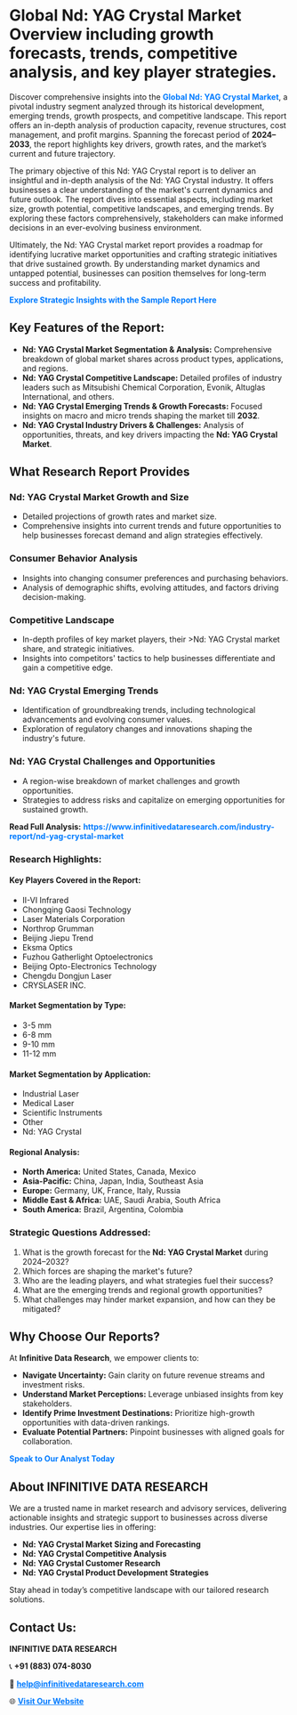 <h1>Global Nd: YAG Crystal Market Overview including growth forecasts, trends, competitive analysis, and key player strategies.</h1>
<p>
Discover comprehensive insights into the 
<a href="https://www.infinitivedataresearch.com/industry-report/nd-yag-crystal-market" rel="dofollow" style="color: #007BFF; text-decoration: none;"><strong>Global Nd: YAG Crystal Market</strong></a>, a pivotal industry segment analyzed through its historical development, emerging trends, growth prospects, and competitive landscape. This report offers an in-depth analysis of production capacity, revenue structures, cost management, and profit margins. Spanning the forecast period of <strong>2024–2033</strong>, the report highlights key drivers, growth rates, and the market’s current and future trajectory.
</p>
<p>
The primary objective of this Nd: YAG Crystal report is to deliver an insightful and in-depth analysis of the Nd: YAG Crystal industry. It offers businesses a clear understanding of the market's current dynamics and future outlook. The report dives into essential aspects, including market size, growth potential, competitive landscapes, and emerging trends. By exploring these factors comprehensively, stakeholders can make informed decisions in an ever-evolving business environment.
</p>
<p>
Ultimately, the Nd: YAG Crystal market report provides a roadmap for identifying lucrative market opportunities and crafting strategic initiatives that drive sustained growth. By understanding market dynamics and untapped potential, businesses can position themselves for long-term success and profitability.
</p>
<p>
<a href="https://www.infinitivedataresearch.com/request-sample/reportId=111050" style="color: #007BFF; text-decoration: none;"><strong>Explore Strategic Insights with the Sample Report Here</strong></a>
</p>

<h2>Key Features of the Report:</h2>
<ul>
<li><strong>Nd: YAG Crystal Market Segmentation & Analysis:</strong> Comprehensive breakdown of global market shares across product types, applications, and regions.</li>
<li><strong>Nd: YAG Crystal Competitive Landscape:</strong> Detailed profiles of industry leaders such as Mitsubishi Chemical Corporation, Evonik, Altuglas International, and others.</li>
<li><strong>Nd: YAG Crystal Emerging Trends & Growth Forecasts:</strong> Focused insights on macro and micro trends shaping the market till <strong>2032</strong>.</li>
<li><strong>Nd: YAG Crystal Industry Drivers & Challenges:</strong> Analysis of opportunities, threats, and key drivers impacting the <strong>Nd: YAG Crystal Market</strong>.</li>
</ul>

<h2>What Research Report Provides</h2>
<h3>Nd: YAG Crystal Market Growth and Size</h3>
<ul>
<li>Detailed projections of growth rates and market size.</li>
<li>Comprehensive insights into current trends and future opportunities to help businesses forecast demand and align strategies effectively.</li>
</ul>

<h3>Consumer Behavior Analysis</h3>
<ul>
<li>Insights into changing consumer preferences and purchasing behaviors.</li>
<li>Analysis of demographic shifts, evolving attitudes, and factors driving decision-making.</li>
</ul>

<h3>Competitive Landscape</h3>
<ul>
<li>In-depth profiles of key market players, their >Nd: YAG Crystal market share, and strategic initiatives.</li>
<li>Insights into competitors' tactics to help businesses differentiate and gain a competitive edge.</li>
</ul>

<h3>Nd: YAG Crystal Emerging Trends</h3>
<ul>
<li>Identification of groundbreaking trends, including technological advancements and evolving consumer values.</li>
<li>Exploration of regulatory changes and innovations shaping the industry's future.</li>
</ul>

<h3>Nd: YAG Crystal Challenges and Opportunities</h3>
<ul>
<li>A region-wise breakdown of market challenges and growth opportunities.</li>
<li>Strategies to address risks and capitalize on emerging opportunities for sustained growth.</li>
</ul>
<p><strong>Read Full Analysis:</strong> <a href="https://www.infinitivedataresearch.com/industry-report/nd-yag-crystal-market" rel="dofollow" style="color: #007BFF; text-decoration: none;"><strong>https://www.infinitivedataresearch.com/industry-report/nd-yag-crystal-market</strong></a></p>
<h3>Research Highlights:</h3>
<h4>Key Players Covered in the Report:</h4>
<ul><li>II-VI Infrared</li><li>Chongqing Gaosi Technology</li><li>Laser Materials Corporation</li><li>Northrop Grumman</li><li>Beijing Jiepu Trend</li><li>Eksma Optics</li><li>Fuzhou Gatherlight Optoelectronics</li><li>Beijing Opto-Electronics Technology</li><li>Chengdu Dongjun Laser</li><li>CRYSLASER INC.</li></ul>
<h4>Market Segmentation by Type:</h4>
<ul><li>3-5 mm</li><li>6-8 mm</li><li>9-10 mm</li><li>11-12 mm</li></ul>
<h4>Market Segmentation by Application:</h4>
<ul><li>Industrial Laser</li><li>Medical Laser</li><li>Scientific Instruments</li><li>Other</li><li>Nd: YAG Crystal</li></ul>

<h4>Regional Analysis:</h4>
<ul>
<li><strong>North America:</strong> United States, Canada, Mexico</li>
<li><strong>Asia-Pacific:</strong> China, Japan, India, Southeast Asia</li>
<li><strong>Europe:</strong> Germany, UK, France, Italy, Russia</li>
<li><strong>Middle East & Africa:</strong> UAE, Saudi Arabia, South Africa</li>
<li><strong>South America:</strong> Brazil, Argentina, Colombia</li>
</ul>

<h3>Strategic Questions Addressed:</h3>
<ol>
<li>What is the growth forecast for the <strong>Nd: YAG Crystal Market</strong> during 2024–2032?</li>
<li>Which forces are shaping the market's future?</li>
<li>Who are the leading players, and what strategies fuel their success?</li>
<li>What are the emerging trends and regional growth opportunities?</li>
<li>What challenges may hinder market expansion, and how can they be mitigated?</li>
</ol>

<h2>Why Choose Our Reports?</h2>
<p>At <strong>Infinitive Data Research</strong>, we empower clients to:</p>
<ul>
<li><strong>Navigate Uncertainty:</strong> Gain clarity on future revenue streams and investment risks.</li>
<li><strong>Understand Market Perceptions:</strong> Leverage unbiased insights from key stakeholders.</li>
<li><strong>Identify Prime Investment Destinations:</strong> Prioritize high-growth opportunities with data-driven rankings.</li>
<li><strong>Evaluate Potential Partners:</strong> Pinpoint businesses with aligned goals for collaboration.</li>
</ul>
<p><a href="https://www.infinitivedataresearch.com/industry-report/nd-yag-crystal-market" rel="dofollow" style="color: #007BFF; text-decoration: none;"><strong>Speak to Our Analyst Today</strong></a></p>

<h2>About INFINITIVE DATA RESEARCH</h2>
<p>We are a trusted name in market research and advisory services, delivering actionable insights and strategic support to businesses across diverse industries. Our expertise lies in offering:</p>
<ul>
<li><strong>Nd: YAG Crystal Market Sizing and Forecasting</strong></li>
<li><strong>Nd: YAG Crystal Competitive Analysis</strong></li>
<li><strong>Nd: YAG Crystal Customer Research</strong></li>
<li><strong>Nd: YAG Crystal Product Development Strategies</strong></li>
</ul>
<p>Stay ahead in today’s competitive landscape with our tailored research solutions.</p>

<h2>Contact Us:</h2>
<p><strong>INFINITIVE DATA RESEARCH</strong></p>
<p>📞 <strong>+91 (883) 074-8030</strong></p>
<p>📧 <strong><a href="mailto:help@infinitivedataresearch.com" style="color: #007BFF;">help@infinitivedataresearch.com</a></strong></p>
<p>🌐 <strong><a href="https://www.infinitivedataresearch.com" rel="dofollow" style="color: #007BFF;">Visit Our Website</a></strong></p>